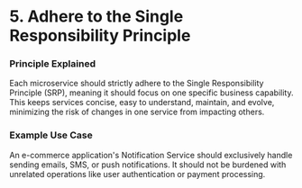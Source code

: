 # 5. Adhere to the Single Responsibility Principle

### Principle Explained
Each microservice should strictly adhere to the Single Responsibility Principle (SRP), meaning it should focus on one specific business capability. This keeps services concise, easy to understand, maintain, and evolve, minimizing the risk of changes in one service from impacting others.

### Example Use Case
An e-commerce application's Notification Service should exclusively handle sending emails, SMS, or push notifications. It should not be burdened with unrelated operations like user authentication or payment processing.